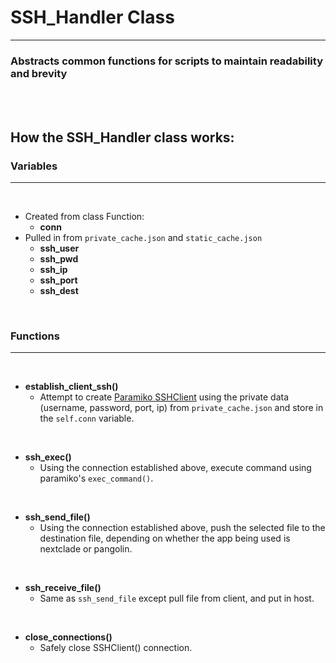 
# SSH_Handler Class
_______________________________________

### Abstracts common functions for scripts to maintain readability and brevity

<br />
<br />

## How the SSH_Handler class works:

### **Variables**
______

<br />

- Created from class Function:
  - **conn**
- Pulled in from `private_cache.json` and `static_cache.json`
  - **ssh_user**
  - **ssh_pwd**
  - **ssh_ip**
  - **ssh_port**
  - **ssh_dest**

<br />

### **Functions**
_____
<br />

- **establish_client_ssh()**
  - Attempt to create [Paramiko SSHClient](http://docs.paramiko.org/en/stable/api/client.html) using the private data (username, password, port, ip) from `private_cache.json` and store in the `self.conn` variable.

<br />

- **ssh_exec()**
  - Using the connection established above, execute command using paramiko's `exec_command()`.

<br />

- **ssh_send_file()**
  - Using the connection established above, push the selected file to the destination file, depending on whether the app being used is nextclade or pangolin.

<br />

- **ssh_receive_file()**
  - Same as `ssh_send_file` except pull file from client, and put in host.

<br />

- **close_connections()**
  - Safely close SSHClient() connection.



